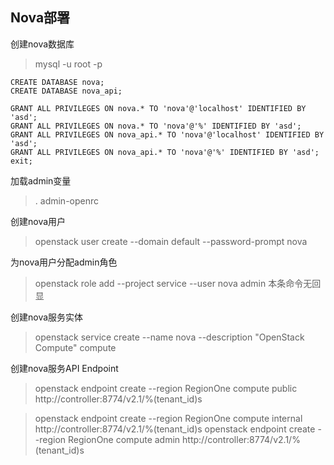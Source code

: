Nova部署
---

创建nova数据库

> mysql -u root -p

```
CREATE DATABASE nova;
CREATE DATABASE nova_api;

GRANT ALL PRIVILEGES ON nova.* TO 'nova'@'localhost' IDENTIFIED BY 'asd';
GRANT ALL PRIVILEGES ON nova.* TO 'nova'@'%' IDENTIFIED BY 'asd';
GRANT ALL PRIVILEGES ON nova_api.* TO 'nova'@'localhost' IDENTIFIED BY 'asd';
GRANT ALL PRIVILEGES ON nova_api.* TO 'nova'@'%' IDENTIFIED BY 'asd';
exit;
```

加载admin变量
>. admin-openrc

创建nova用户
> openstack user create --domain default --password-prompt nova

为nova用户分配admin角色
> openstack role add --project service --user nova admin
本条命令无回显

创建nova服务实体
> openstack service create --name nova --description "OpenStack Compute" compute

创建nova服务API Endpoint
> openstack endpoint create --region RegionOne compute public http://controller:8774/v2.1/%\(tenant_id\)s

> openstack endpoint create --region RegionOne compute internal http://controller:8774/v2.1/%\(tenant_id\)s
> openstack endpoint create --region RegionOne compute admin http://controller:8774/v2.1/%\(tenant_id\)s


